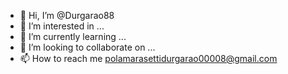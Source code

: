 - 👋 Hi, I’m @Durgarao88
- 👀 I’m interested in ...
- 🌱 I’m currently learning ...
- 💞️ I’m looking to collaborate on ...
- 📫 How to reach me polamarasettidurgarao00008@gmail.com

<!---
Durgarao88/Durgarao88 is a ✨ special ✨ repository because its `README.md` (this file) appears on your GitHub profile.
You can click the Preview link to take a look at your changes.
--->
